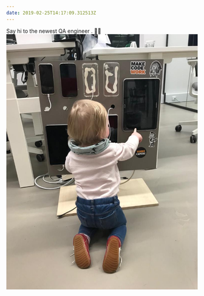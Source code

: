 ```yaml
---
date: 2019-02-25T14:17:09.312513Z
---
```

Say hi to the newest QA engineer . 💁‍♀️ ![](/media/A9519998-B947-4762-BE71-2D88861C4C4F.jpeg)
